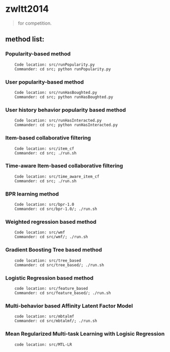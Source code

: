 zwltt2014
==========
> for competition.

method list:
------------
### Popularity-based method
        Code location: src/runPopularity.py
        Commander: cd src; python runPopularity.py

### User popularity-based method
        Code location: src/runHasBoughted.py
        Commander: cd src; python runHasBoughted.py

### User history behavior popularity based method
        Code location: src/runHasInteracted.py
        Commander: cd src; python runHasInteracted.py

### Item-based collaborative filtering
        Code location: src/item_cf
        Commander: cd src; ./run.sh

### Time-aware Item-based collaborative filtering
        Code location: src/time_aware_item_cf
        Commander: cd src; ./run.sh

### BPR learning method
        Code location: src/bpr-1.0
        Commander: cd src/bpr-1.0/; ./run.sh

### Weighted regression based method
        Code location: src/wmf
        Commander: cd src/wmf/; ./run.sh        

### Gradient Boosting Tree based method
        code location: src/tree_based
        Commander: cd src/tree_based/; ./run.sh

### Logistic Regression based method
        code location: src/feature_based
        Commander: cd src/feature_based/; ./run.sh

### Multi-behavior based Affinity Latent Factor Model
        code location: src/mbtalmf
        Commander: cd src/mbtalmf/; ./run.sh

### Mean Regularized Multi-task Learning with Logisic Regression
        code location: src/MTL-LR

